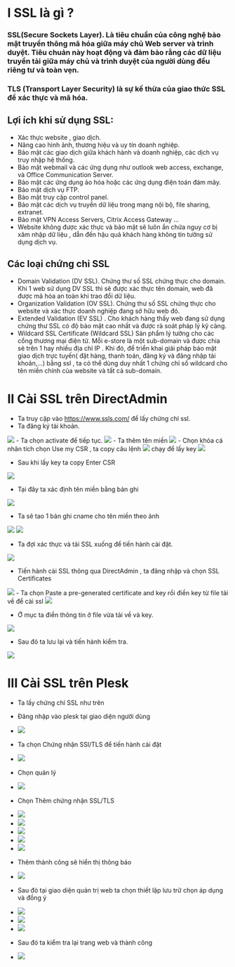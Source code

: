 # I SSL là gì ?
### SSL(Secure Sockets Layer). Là tiêu chuẩn của công nghệ bảo mật truyền thông mã hóa giữa máy chủ Web server và trình duyệt. Tiêu chuản này hoạt động và đảm bảo rằng các dữ liệu truyền tải giữa máy chủ và trình duyệt của người dùng đều riêng tư và toàn vẹn.
### TLS (Transport Layer Security)  là sự kế thừa của giao thức SSL để xác thực và mã hóa.
## Lợi ích khi sử dụng SSL:
- Xác thực website , giao dịch.
- Nâng cao hình ảnh, thương hiệu và uy tín doanh nghiệp.
- Bảo mật các giao dịch giữa khách hành và doanh nghiệp, các dịch vụ truy nhập hệ thống. 
- Bảo mật webmail và các ứng dụng như outlook web access, exchange, và Office Communication Server.
- Bảo mật các ứng dụng ảo hóa hoặc các ứng dụng điện toán đám mây.
- Bảo mật dịch vụ FTP.
- Bảo mật truy cập control panel.
- Bảo mật các dịch vụ truyền dữ liệu trong mạng nội bộ, file sharing, extranet.
- Bảo mật VPN Access Servers, Citrix Access Gateway …
- Website không được xác thực và bảo mật sẽ luôn ẩn chứa nguy cơ bị xâm nhập dữ liệu , dẫn đến hậu quả khách hàng không tin tưởng sử dụng dịch vụ.
## Các loại chứng chỉ SSL
- Domain Validation (DV SSL). Chứng thư số SSL chứng thực cho domain. Khi 1 web sử dụng DV SSL thì sẽ được xác thực tên domain, web đã được mã hóa an toàn khi trao đổi dữ liệu.
- Organization Validation (OV SSL). Chứng thư số SSL chứng thực cho website  và xác thực doanh nghiệp đang sở hữu web đó.
- Extended Validation (EV SSL)
. Cho khách hàng thấy web đang sử dụng chứng thư SSL có độ bảo mật cao nhất và được rà soát pháp lý kỹ càng.
- Wildcard SSL Certificate (Wildcard SSL) Sản phẩm lý tưởng cho các cổng thương mại điện tử. Mỗi e-store là một sub-domain và được chia sẻ trên 1 hay nhiều địa chỉ IP . Khi đó, để triển khai giải pháp bảo mật giao dịch trực tuyến( đặt hàng, thanh toán, đăng ký và đăng nhập tài khoản,...) bằng ssl , ta có thể dùng duy nhất 1 chứng chỉ số wildcard cho tên miền chính của website và tất cả sub-domain.


# II Cài SSL trên DirectAdmin

- Ta truy cập vào https://www.ssls.com/ để lấy chứng chỉ ssl.
- Ta đăng ký tài khoản.
<img src="img/1.PNG">
- Ta chọn activate để tiếp tục.
<img src="img/4.PNG">
- Ta thêm tên miền 
<img src="img/5.PNG">
- Chọn khóa cá nhân tích chọn Use my CSR , ta copy câu lệnh
<img src="img/7.PNG"> chạy để lấy key
<img src="img/8.PNG"> 

- Sau khi lấy key ta copy Enter CSR
<img src="img/9.PNG"> 

- Tại đây ta xác định tên miền bằng bản ghi
<img src="img/10.PNG"> 

- Ta sẽ tao 1 bản ghi cname cho tên miền theo ảnh
<img src="img/11.PNG"> 
<img src="img/12.PNG">

- Ta đợi xác thực và tải SSL xuống để tiến hành cài đặt.

<img src="img/13.PNG"> 

- Tiến hành cài SSL thông qua DirectAdmin , ta đăng nhập và chọn SSL Certificates
<img src="img/16.PNG"> 
- Ta chọn Paste a pre-generated certificate and key rồi điền key từ file tải về để cài ssl
<img src="img/17.PNG"> 


- Ở mục  ta điền thông tin ở file vừa tải về và key.
<img src="img/20.PNG"> 

- Sau đó ta lưu lại và tiến hành kiểm tra.
<img src="img/21.png"> 

# III Cài SSL trên Plesk

- Ta lấy chứng chỉ SSL như trên
- Đăng nhập vào plesk tại giao diện người dùng
- <img src="img/33.png"> 
- Ta chọn Chứng nhận SSl/TLS để tiến hành cài đặt
- <img src="img/34.png"> 
- Chọn quản lý
- <img src="img/35.png"> 
- Chọn Thêm chứng nhận SSL/TLS
- <img src="img/40.png"> 
- <img src="img/36.png"> 
- <img src="img/37.png"> 
- <img src="img/38.png"> 
- <img src="img/39.png"> 
-  Thêm thành công sẽ hiển thị thông báo

- <img src="img/28.png"> 

- Sau đó tại giao diện quản trị web ta chọn thiết lập lưu trữ chọn áp dụng và đồng ý
- <img src="img/41.png"> 
- <img src="img/42.png"> 
- <img src="img/43.png"> 
- Sau đó ta kiểm tra lại trang web và thành công
- <img src="img/44.png"> 

































